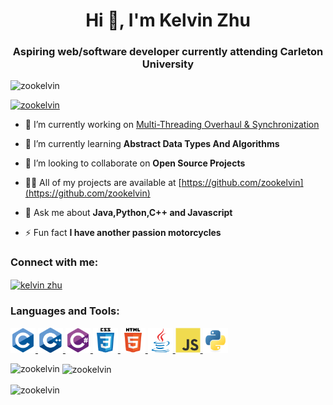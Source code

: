 <h1 align="center">Hi 👋, I'm Kelvin Zhu</h1>
<h3 align="center">Aspiring web/software developer currently attending Carleton University</h3>

<p align="left"> <img src="https://komarev.com/ghpvc/?username=zookelvin&label=Profile%20views&color=0e75b6&style=flat" alt="zookelvin" /> </p>

<p align="left"> <a href="https://github.com/ryo-ma/github-profile-trophy"><img src="https://github-profile-trophy.vercel.app/?username=zookelvin" alt="zookelvin" /></a> </p>

- 🔭 I’m currently working on [Multi-Threading Overhaul & Synchronization](https://github.com/zookelvin/Board-Games.git)

- 🌱 I’m currently learning **Abstract Data Types And Algorithms**

- 👯 I’m looking to collaborate on **Open Source Projects**

- 👨‍💻 All of my projects are available at [https://github.com/zookelvin](https://github.com/zookelvin)

- 💬 Ask me about **Java,Python,C++ and Javascript**

- ⚡ Fun fact **I have another passion motorcycles**

<h3 align="left">Connect with me:</h3>
<p align="left">
<a href="https://linkedin.com/in/kelvin zhu" target="blank"><img align="center" src="https://raw.githubusercontent.com/rahuldkjain/github-profile-readme-generator/master/src/images/icons/Social/linked-in-alt.svg" alt="kelvin zhu" height="30" width="40" /></a>
</p>

<h3 align="left">Languages and Tools:</h3>
<p align="left"> <a href="https://www.cprogramming.com/" target="_blank" rel="noreferrer"> <img src="https://raw.githubusercontent.com/devicons/devicon/master/icons/c/c-original.svg" alt="c" width="40" height="40"/> </a> <a href="https://www.w3schools.com/cpp/" target="_blank" rel="noreferrer"> <img src="https://raw.githubusercontent.com/devicons/devicon/master/icons/cplusplus/cplusplus-original.svg" alt="cplusplus" width="40" height="40"/> </a> <a href="https://www.w3schools.com/cs/" target="_blank" rel="noreferrer"> <img src="https://raw.githubusercontent.com/devicons/devicon/master/icons/csharp/csharp-original.svg" alt="csharp" width="40" height="40"/> </a> <a href="https://www.w3schools.com/css/" target="_blank" rel="noreferrer"> <img src="https://raw.githubusercontent.com/devicons/devicon/master/icons/css3/css3-original-wordmark.svg" alt="css3" width="40" height="40"/> </a> <a href="https://www.w3.org/html/" target="_blank" rel="noreferrer"> <img src="https://raw.githubusercontent.com/devicons/devicon/master/icons/html5/html5-original-wordmark.svg" alt="html5" width="40" height="40"/> </a> <a href="https://www.java.com" target="_blank" rel="noreferrer"> <img src="https://raw.githubusercontent.com/devicons/devicon/master/icons/java/java-original.svg" alt="java" width="40" height="40"/> </a> <a href="https://developer.mozilla.org/en-US/docs/Web/JavaScript" target="_blank" rel="noreferrer"> <img src="https://raw.githubusercontent.com/devicons/devicon/master/icons/javascript/javascript-original.svg" alt="javascript" width="40" height="40"/> </a> <a href="https://www.python.org" target="_blank" rel="noreferrer"> <img src="https://raw.githubusercontent.com/devicons/devicon/master/icons/python/python-original.svg" alt="python" width="40" height="40"/> </a> </p>

<p><img align="left" src="https://github-readme-stats.vercel.app/api/top-langs?username=zookelvin&show_icons=true&locale=en&layout=compact" alt="zookelvin" /></p>

<p>&nbsp;<img align="center" src="https://github-readme-stats.vercel.app/api?username=zookelvin&show_icons=true&locale=en" alt="zookelvin" /></p>

<p><img align="center" src="https://github-readme-streak-stats.herokuapp.com/?user=zookelvin&" alt="zookelvin" /></p>
